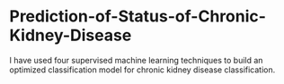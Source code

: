 # Prediction-of-Status-of-Chronic-Kidney-Disease
I have used four supervised machine learning techniques to build an optimized classification model for chronic kidney disease classification. 
